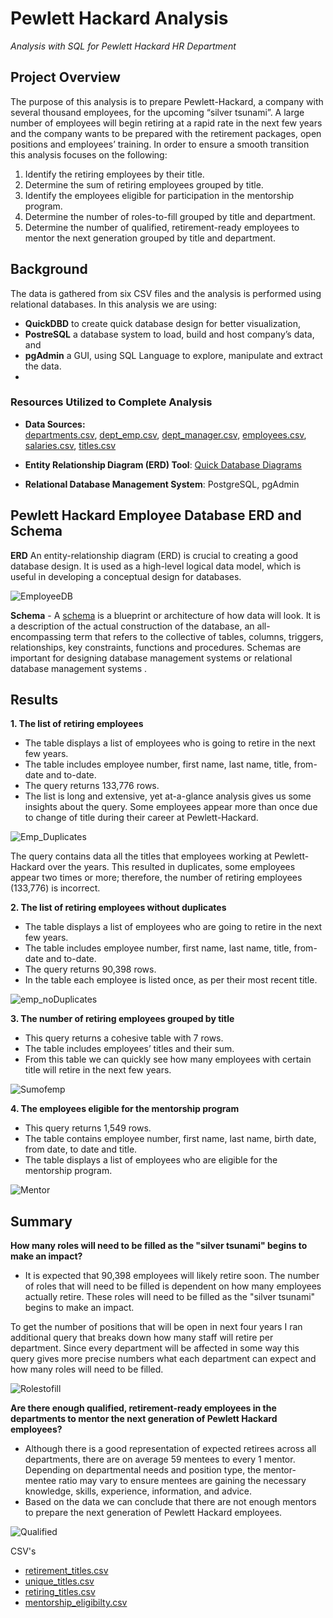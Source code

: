 # Pewlett Hackard Analysis

*Analysis with SQL for Pewlett Hackard HR Department*

## Project Overview

The purpose of this analysis is to prepare Pewlett-Hackard, a company with several thousand employees, for the upcoming “silver tsunami”. A large number of employees will begin retiring at a rapid rate in the next few years and the company wants to be prepared with the retirement packages, open positions and employees’ training. In order to ensure a smooth transition this analysis focuses on the following:

1. Identify the retiring employees by their title.
2. Determine the sum of retiring employees grouped by title.
3. Identify the employees eligible for participation in the mentorship program.
4. Determine the number of roles-to-fill grouped by title and department.
5. Determine the number of qualified, retirement-ready employees to mentor the next generation grouped by title and department.

## Background

The data is gathered from six CSV files and the analysis is performed using relational databases. In this analysis we are using:

-   **QuickDBD**  to create quick database design for better visualization,
-   **PostreSQL**  a database system to load, build and host company’s data, and
-   **pgAdmin**  a GUI, using SQL Language to explore, manipulate and extract the data.
- 
### Resources Utilized to Complete Analysis

-   **Data Sources:**  
[departments.csv](https://github.com/awalindeep/Pewlett-Hackard-Analysis/blob/AwalinGHMAIN/Analysis%20Projects%20Folder/Pewlett-Hackard-Analysis%20Folder/Data/departments.csv), [dept_emp.csv](https://github.com/awalindeep/Pewlett-Hackard-Analysis/blob/AwalinGHMAIN/Analysis%20Projects%20Folder/Pewlett-Hackard-Analysis%20Folder/Data/dept_emp.csv), [dept_manager.csv](https://github.com/awalindeep/Pewlett-Hackard-Analysis/blob/AwalinGHMAIN/Analysis%20Projects%20Folder/Pewlett-Hackard-Analysis%20Folder/Data/dept_manager.csv), [employees.csv](https://github.com/awalindeep/Pewlett-Hackard-Analysis/blob/AwalinGHMAIN/Analysis%20Projects%20Folder/Pewlett-Hackard-Analysis%20Folder/Data/employees.csv), [salaries.csv](https://github.com/awalindeep/Pewlett-Hackard-Analysis/blob/AwalinGHMAIN/Analysis%20Projects%20Folder/Pewlett-Hackard-Analysis%20Folder/Data/salaries.csv), [titles.csv](https://github.com/awalindeep/Pewlett-Hackard-Analysis/blob/AwalinGHMAIN/Analysis%20Projects%20Folder/Pewlett-Hackard-Analysis%20Folder/Data/titles.csv)
    
-   **Entity Relationship Diagram (ERD) Tool**:  [Quick Database Diagrams](https://www.quickdatabasediagrams.com/)
    
-   **Relational Database Management System**: PostgreSQL, pgAdmin
    

## Pewlett Hackard Employee Database ERD and Schema

**ERD** An entity-relationship diagram (ERD) is crucial to creating a good database design. It is used as a high-level logical data model, which is useful in developing a conceptual design for databases.

![EmployeeDB](https://github.com/awalindeep/Pewlett-Hackard-Analysis/blob/AwalinGHMAIN/Analysis%20Projects%20Folder/Pewlett-Hackard-Analysis%20Folder/Data/PNG/EmployeeDB.png)
                            

**Schema**  - A  [schema](https://github.com/awalindeep/Pewlett-Hackard-Analysis/blob/AwalinGHMAIN/Analysis%20Projects%20Folder/Pewlett-Hackard-Analysis%20Folder/Queries/schema.sql) is a blueprint or architecture of how data will look. It is a description of the actual construction of the database, an all-encompassing term that refers to the collective of tables, columns, triggers, relationships, key constraints, functions and procedures. Schemas are important for designing database management systems or relational database management systems .
## Results

**1. The list of retiring employees**

-   The table displays a list of employees who is going to retire in the next few years.
-    The table includes employee number, first name, last name, title, from-date and to-date.
-   The query returns 133,776 rows.
-   The list is long and extensive, yet at-a-glance analysis gives us some insights about the query. Some employees appear more than once due to change of title during their career at Pewlett-Hackard.

![Emp_Duplicates](https://github.com/awalindeep/Pewlett-Hackard-Analysis/blob/AwalinGHMAIN/Analysis%20Projects%20Folder/Pewlett-Hackard-Analysis%20Folder/Data/PNG/EmployeesTitleDuplicates.PNG)

The query contains data all the titles that employees working at Pewlett-Hackard over the years. This resulted in duplicates, some employees appear two times or more; therefore, the number of retiring employees (133,776) is incorrect.

**2. The list of retiring employees without duplicates**

-   The table displays a list of employees who are going to retire in the next few years.
-  The table includes employee number, first name, last name, title, from-date and to-date.
-   The query returns 90,398 rows.
-   In the table each employee is listed once, as per their most recent title.

![emp_noDuplicates](https://github.com/awalindeep/Pewlett-Hackard-Analysis/blob/AwalinGHMAIN/Analysis%20Projects%20Folder/Pewlett-Hackard-Analysis%20Folder/Data/PNG/EmployeeTitlesNoduplicates.png)


**3. The number of retiring employees grouped by title**

-   This query returns a cohesive table with 7 rows.
- The table includes employees’ titles and their sum.
-   From this table we can quickly see how many employees with certain title will retire in the next few years.

![Sumofemp](https://github.com/awalindeep/Pewlett-Hackard-Analysis/blob/AwalinGHMAIN/Analysis%20Projects%20Folder/Pewlett-Hackard-Analysis%20Folder/Data/PNG/SumofEmployeetitles.png)

**4. The employees eligible for the mentorship program**

-   This query returns 1,549 rows.
-   The table contains employee number, first name, last name, birth date, from date, to date and title.
-   The table displays a list of employees who are eligible for the mentorship program.

![Mentor](https://github.com/awalindeep/Pewlett-Hackard-Analysis/blob/AwalinGHMAIN/Analysis%20Projects%20Folder/Pewlett-Hackard-Analysis%20Folder/Data/PNG/Mentorship.png)




## Summary

**How many roles will need to be filled as the "silver tsunami" begins to make an impact?**
- It is expected that 90,398 employees will likely retire soon. The number of roles that will need to be filled is dependent on how many employees actually retire. These roles will need to be filled as the "silver tsunami" begins to make an impact.

To get the number of positions that will be open in next four years I ran additional query that breaks down how many staff will retire per department. Since every department will be affected in some way this query gives more precise numbers what each department can expect and how many roles will need to be filled.
 
 ![Rolestofill](https://github.com/awalindeep/Pewlett-Hackard-Analysis/blob/AwalinGHMAIN/Analysis%20Projects%20Folder/Pewlett-Hackard-Analysis%20Folder/Data/PNG/Rolestofill.png)


**Are there enough qualified, retirement-ready employees in the departments to mentor the next generation of Pewlett Hackard employees?**

- Although there is a good representation of expected retirees across all departments, there are on average 59 mentees to every 1 mentor. Depending on departmental needs and position type, the mentor-mentee ratio may vary to ensure mentees are gaining the necessary knowledge, skills, experience, information, and advice.
- Based on the data we can conclude that there are not enough mentors to prepare the next generation of Pewlett Hackard employees.

![Qualified](https://github.com/awalindeep/Pewlett-Hackard-Analysis/blob/AwalinGHMAIN/Analysis%20Projects%20Folder/Pewlett-Hackard-Analysis%20Folder/Data/PNG/qualifiedstaff.png)

CSV's
- [retirement_titles.csv](https://github.com/awalindeep/Pewlett-Hackard-Analysis/blob/AwalinGHMAIN/Analysis%20Projects%20Folder/Pewlett-Hackard-Analysis%20Folder/Data/retirement_titles.csv)
- [unique_titles.csv](https://github.com/awalindeep/Pewlett-Hackard-Analysis/blob/AwalinGHMAIN/Analysis%20Projects%20Folder/Pewlett-Hackard-Analysis%20Folder/Data/unique_titles.csv)
- [retiring_titles.csv](https://github.com/awalindeep/Pewlett-Hackard-Analysis/blob/AwalinGHMAIN/Analysis%20Projects%20Folder/Pewlett-Hackard-Analysis%20Folder/Data/retirement_titles.csv)
- [mentorship_eligibilty.csv](https://github.com/awalindeep/Pewlett-Hackard-Analysis/blob/AwalinGHMAIN/Analysis%20Projects%20Folder/Pewlett-Hackard-Analysis%20Folder/Data/mentorship_eligibilty.csv)
